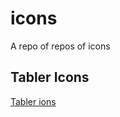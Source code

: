 # icons
A repo of repos of icons

## Tabler Icons
[Tabler ions](https://github.com/tabler/tabler-icons)